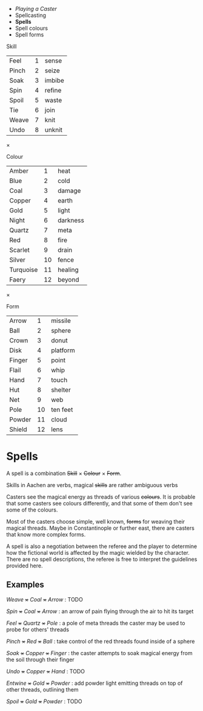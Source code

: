 
<!-- .margin.compass -->
* _Playing a Caster_
* Spellcasting
* **Spells**
* Spell colours
* Spell forms


<!-- <div.tables> -->

<!-- .head -->
Skill

<!-- .skills -->
|       |   |        |
|-------|---|--------|
| Feel  | 1 | sense  |
| Pinch | 2 | seize  |
| Soak  | 3 | imbibe |
| Spin  | 4 | refine |
| Spoil | 5 | waste  |
| Tie   | 6 | join   |
| Weave | 7 | knit   |
| Undo  | 8 | unknit |

<!-- .mul -->
×

<!-- .head -->
Colour

<!-- .colours -->
|           |    |          |
|-----------|----|----------|
| Amber     |  1 | heat     |
| Blue      |  2 | cold     |
| Coal      |  3 | damage   |
| Copper    |  4 | earth    |
| Gold      |  5 | light    |
| Night     |  6 | darkness |
| Quartz    |  7 | meta     |
| Red       |  8 | fire     |
| Scarlet   |  9 | drain    |
| Silver    | 10 | fence    |
| Turquoise | 11 | healing  |
| Faery     | 12 | beyond   |

<!-- .mul -->
×

<!-- .head -->
Form

<!-- .forms -->
|        |    |          |
|--------|----|----------|
| Arrow  |  1 | missile  |
| Ball   |  2 | sphere   |
| Crown  |  3 | donut    |
| Disk   |  4 | platform |
| Finger |  5 | point    |
| Flail  |  6 | whip     |
| Hand   |  7 | touch    |
| Hut    |  8 | shelter  |
| Net    |  9 | web      |
| Pole   | 10 | ten feet |
| Powder | 11 | cloud    |
| Shield | 12 | lens     |

<!-- </div.tables> -->


# Spells

A spell is a combination ~~Skill~~ × ~~Colour~~ × ~~Form~~.

Skills in Aachen are verbs, magical ~~skills~~ are rather ambiguous verbs

Casters see the magical energy as threads of various ~~colours~~. It is probable that some casters see colours differently, and that some of them don't see some of the colours.

Most of the casters choose simple, well known, ~~forms~~ for weaving their magical threads. Maybe in Constantinople or further east, there are casters that know more complex forms.

A spell is also a negotiation between the referee and the player to determine how the fictional world is affected by the magic wielded by the character. There are no spell descriptions, the referee is free to interpret the guidelines provided here.


## Examples

<!-- Feel Pinch Soak Spin Spoil Tie Weave Undo -->

<!-- .examples -->

_Weave_ ~~×~~ _Coal_ ~~×~~ _Arrow_
: TODO

_Spin_ ~~×~~ _Coal_ ~~×~~ _Arrow_
: an arrow of pain flying through the air to hit its target

_Feel_ ~~×~~ _Quartz_ ~~×~~ _Pole_
: a pole of meta threads the caster may be used to probe for others' threads

_Pinch_ ~~×~~ _Red_ ~~×~~ _Ball_
: take control of the red threads found inside of a sphere

_Soak_ ~~×~~ _Copper_ ~~×~~ _Finger_
: the caster attempts to soak magical energy from the soil through their finger

_Undo_ ~~×~~ _Copper_ ~~×~~ _Hand_
: TODO

_Entwine_ ~~×~~ _Gold_ ~~×~~ _Powder_
: add powder light emitting threads on top of other threads, outlining them

_Spoil_ ~~×~~ _Gold_ ~~×~~ _Powder_
: TODO


<script>

onDocumentReady(function() {
  elts('section[data-aa-title="spells"] .tables table').forEach(function(te) {
    elt(te, 'thead').remove();
  });
});

</script>

